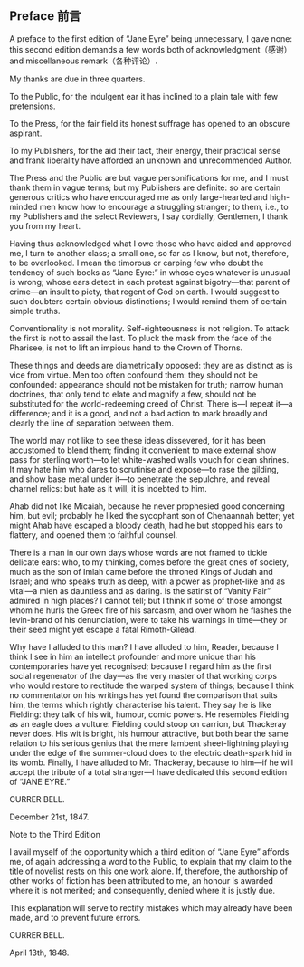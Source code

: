 ## Preface 前言

A preface to the first edition of “Jane Eyre” being unnecessary, I gave none: this second edition demands a few words both of acknowledgment（感谢） and miscellaneous remark（各种评论）.

My thanks are due in three quarters.

To the Public, for the indulgent ear it has inclined to a plain tale with few pretensions.

To the Press, for the fair field its honest suffrage has opened to an obscure aspirant.

To my Publishers, for the aid their tact, their energy, their practical sense and frank liberality have afforded an unknown and unrecommended Author.

The Press and the Public are but vague personifications for me, and I must thank them in vague terms; but my Publishers are definite: so are certain generous critics who have encouraged me as only large-hearted and high-minded men know how to encourage a struggling stranger; to them, i.e., to my Publishers and the select Reviewers, I say cordially, Gentlemen, I thank you from my heart.

Having thus acknowledged what I owe those who have aided and approved me, I turn to another class; a small one, so far as I know, but not, therefore, to be overlooked. I mean the timorous or carping few who doubt the tendency of such books as “Jane Eyre:” in whose eyes whatever is unusual is wrong; whose ears detect in each protest against bigotry—that parent of crime—an insult to piety, that regent of God on earth. I would suggest to such doubters certain obvious distinctions; I would remind them of certain simple truths.

Conventionality is not morality. Self-righteousness is not religion. To attack the first is not to assail the last. To pluck the mask from the face of the Pharisee, is not to lift an impious hand to the Crown of Thorns.

These things and deeds are diametrically opposed: they are as distinct as is vice from virtue. Men too often confound them: they should not be confounded: appearance should not be mistaken for truth; narrow human doctrines, that only tend to elate and magnify a few, should not be substituted for the world-redeeming creed of Christ. There is—I repeat it—a difference; and it is a good, and not a bad action to mark broadly and clearly the line of separation between them.

The world may not like to see these ideas dissevered, for it has been accustomed to blend them; finding it convenient to make external show pass for sterling worth—to let white-washed walls vouch for clean shrines. It may hate him who dares to scrutinise and expose—to rase the gilding, and show base metal under it—to penetrate the sepulchre, and reveal charnel relics: but hate as it will, it is indebted to him.

Ahab did not like Micaiah, because he never prophesied good concerning him, but evil; probably he liked the sycophant son of Chenaannah better; yet might Ahab have escaped a bloody death, had he but stopped his ears to flattery, and opened them to faithful counsel.

There is a man in our own days whose words are not framed to tickle delicate ears: who, to my thinking, comes before the great ones of society, much as the son of Imlah came before the throned Kings of Judah and Israel; and who speaks truth as deep, with a power as prophet-like and as vital—a mien as dauntless and as daring. Is the satirist of “Vanity Fair” admired in high places? I cannot tell; but I think if some of those amongst whom he hurls the Greek fire of his sarcasm, and over whom he flashes the levin-brand of his denunciation, were to take his warnings in time—they or their seed might yet escape a fatal Rimoth-Gilead.

Why have I alluded to this man? I have alluded to him, Reader, because I think I see in him an intellect profounder and more unique than his contemporaries have yet recognised; because I regard him as the first social regenerator of the day—as the very master of that working corps who would restore to rectitude the warped system of things; because I think no commentator on his writings has yet found the comparison that suits him, the terms which rightly characterise his talent. They say he is like Fielding: they talk of his wit, humour, comic powers. He resembles Fielding as an eagle does a vulture: Fielding could stoop on carrion, but Thackeray never does. His wit is bright, his humour attractive, but both bear the same relation to his serious genius that the mere lambent sheet-lightning playing under the edge of the summer-cloud does to the electric death-spark hid in its womb. Finally, I have alluded to Mr. Thackeray, because to him—if he will accept the tribute of a total stranger—I have dedicated this second edition of “JANE EYRE.”

CURRER BELL.

December 21st, 1847.

Note to the Third Edition

I avail myself of the opportunity which a third edition of “Jane Eyre” affords me, of again addressing a word to the Public, to explain that my claim to the title of novelist rests on this one work alone. If, therefore, the authorship of other works of fiction has been attributed to me, an honour is awarded where it is not merited; and consequently, denied where it is justly due.

This explanation will serve to rectify mistakes which may already have been made, and to prevent future errors.

CURRER BELL.

April 13th, 1848.
